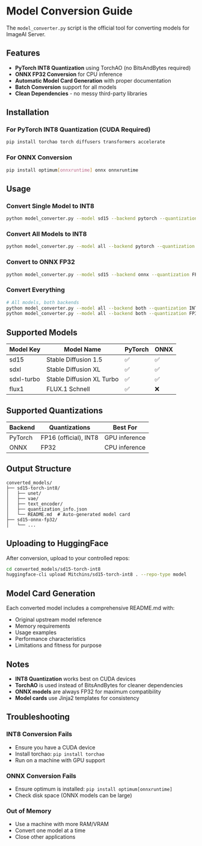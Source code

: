 # Model Conversion Guide

The `model_converter.py` script is the official tool for converting models for ImageAI Server.

## Features

- **PyTorch INT8 Quantization** using TorchAO (no BitsAndBytes required)
- **ONNX FP32 Conversion** for CPU inference
- **Automatic Model Card Generation** with proper documentation
- **Batch Conversion** support for all models
- **Clean Dependencies** - no messy third-party libraries

## Installation

### For PyTorch INT8 Quantization (CUDA Required)
```bash
pip install torchao torch diffusers transformers accelerate
```

### For ONNX Conversion
```bash
pip install optimum[onnxruntime] onnx onnxruntime
```

## Usage

### Convert Single Model to INT8
```bash
python model_converter.py --model sd15 --backend pytorch --quantization INT8
```

### Convert All Models to INT8
```bash
python model_converter.py --model all --backend pytorch --quantization INT8
```

### Convert to ONNX FP32
```bash
python model_converter.py --model sd15 --backend onnx --quantization FP32
```

### Convert Everything
```bash
# All models, both backends
python model_converter.py --model all --backend both --quantization INT8
python model_converter.py --model all --backend both --quantization FP32
```

## Supported Models

| Model Key | Model Name | PyTorch | ONNX |
|-----------|------------|---------|------|
| sd15 | Stable Diffusion 1.5 | ✅ | ✅ |
| sdxl | Stable Diffusion XL | ✅ | ✅ |
| sdxl-turbo | Stable Diffusion XL Turbo | ✅ | ✅ |
| flux1 | FLUX.1 Schnell | ✅ | ❌ |

## Supported Quantizations

| Backend | Quantizations | Best For |
|---------|---------------|----------|
| PyTorch | FP16 (official), INT8 | GPU inference |
| ONNX | FP32 | CPU inference |

## Output Structure

```
converted_models/
├── sd15-torch-int8/
│   ├── unet/
│   ├── vae/
│   ├── text_encoder/
│   ├── quantization_info.json
│   └── README.md  # Auto-generated model card
├── sd15-onnx-fp32/
│   └── ...
```

## Uploading to HuggingFace

After conversion, upload to your controlled repos:

```bash
cd converted_models/sd15-torch-int8
huggingface-cli upload Mitchins/sd15-torch-int8 . --repo-type model
```

## Model Card Generation

Each converted model includes a comprehensive README.md with:
- Original upstream model reference
- Memory requirements
- Usage examples
- Performance characteristics
- Limitations and fitness for purpose

## Notes

- **INT8 Quantization** works best on CUDA devices
- **TorchAO** is used instead of BitsAndBytes for cleaner dependencies
- **ONNX models** are always FP32 for maximum compatibility
- **Model cards** use Jinja2 templates for consistency

## Troubleshooting

### INT8 Conversion Fails
- Ensure you have a CUDA device
- Install torchao: `pip install torchao`
- Run on a machine with GPU support

### ONNX Conversion Fails
- Ensure optimum is installed: `pip install optimum[onnxruntime]`
- Check disk space (ONNX models can be large)

### Out of Memory
- Use a machine with more RAM/VRAM
- Convert one model at a time
- Close other applications